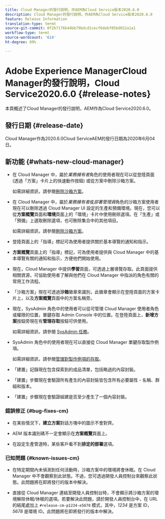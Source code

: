 ```yaml
---
title: Cloud Manager的發行說明，作AEM為Cloud Service版本2020.6.0
description: Cloud Manager的發行說明，作AEM為Cloud Service版本2020.6.0
feature: Release Information
translation-type: tm+mt
source-git-commit: 0f2b7176b44bb79bdcd1cecf6debf05bd652a1a1
workflow-type: tm+mt
source-wordcount: '614'
ht-degree: 89%

---
```



# Adobe Experience ManagerCloud Manager的發行說明，Cloud Service2020.6.0 {#release-notes}

本頁概述了Cloud Manager的發行說明，AEM作為Cloud Service2020.6.0。

## 發行日期 {#release-date}

Cloud Manager作為2020.6.0Cloud ServiceAEM的發行日期為2020年6月04日。

## 新功能 {#whats-new-cloud-manager}

* 在 Cloud Manager 中，屬於&#x200B;*業務擁有者*&#x200B;角色的使用者現在可以從登陸頁面 (透過「方案」卡片上的快速動作按鈕) 或從方案中刪除沙箱方案。

   如需詳細資訊，請參閱[刪除沙箱方案](https://docs.adobe.com/content/help/zh-Hant/experience-manager-cloud-service/onboarding/getting-access/cloud-service-programs/creating-a-program.html)。

* 在 Cloud Manager 中，屬於&#x200B;*業務擁有者*&#x200B;或&#x200B;*部署管理員*&#x200B;角色的沙箱方案使用者現在可以刪除透過 Cloud Manager UI 設定的生產和預備環境。現在，您可以從&#x200B;**方案概覽**&#x200B;頁面和&#x200B;**環境**&#x200B;頁面上的「環境」卡片中使用刪除選項。在「生產」或「預備」上選取刪除選項，也可刪除集合中的其他項目。

   如需詳細資訊，請參閱[刪除沙箱方案](https://docs.adobe.com/content/help/en/experience-manager-cloud-service/onboarding/getting-access/cloud-service-programs/creating-a-program.html)。

* 登陸頁面上的「指導」標記可為使用者提供關於基本導覽的通知和指示。

* **方案概覽**&#x200B;頁面上的「指導」標記，可為使用者提供與 Cloud Manager 中的基本導覽有關的通知和指示，方便他們開始使用。

* 現在，Cloud Manager 中提供&#x200B;**學習**&#x200B;頁面，可透過上層導覽存取。此頁面提供相關資源，可協助使用者了解與他們在 Cloud Manager 中指派的角色有關的常用工作流程。

* 「沙箱方案」現在可透過&#x200B;**沙箱**&#x200B;徽章來識別，此徽章會顯示在登陸頁面的方案卡片上，以及&#x200B;**方案概覽**&#x200B;頁面中的方案名稱旁。

* 現在，SysAdmin 角色中的使用者可以從可管理 Cloud Manager 使用者角色或權限的位置，單鍵存取 Admin Console 中的位置。在登陸頁面上，**新增方案**&#x200B;按鈕旁現在有&#x200B;**管理存取**&#x200B;按鈕可供使用。

   如需詳細資訊，請參閱 [SysAdmin 任務](https://docs.adobe.com/content/help/zh-Hant/experience-manager-cloud-service/onboarding/getting-access/navigation.html#sysadmin-tasks)。

* SysAdmin 角色中的使用者現在可以直接從 Cloud Manager 單鍵存取製作例項。

   如需詳細資訊，請參閱[管理對製作例項的存取](https://docs.adobe.com/content/help/zh-Hant/experience-manager-cloud-service/onboarding/getting-access/navigation.html#manage-access-aem)。

* 「建置」記錄現在包含探索到的成品清單，包括略過的內容封裝。

* 「建置」步驟現在會驗證所有產生的內容封裝皆包含所有必要屬性 - 名稱、群組和版本。

* 「建置」步驟現在會驗證組建是否至少產生了一個內容封裝。

### 錯誤修正 {#bug-fixes-cm}

* 在某些情況下，**建立方案**&#x200B;對話方塊中的圖示不會對齊。

* AEM 版本識別碼不一定會顯示在&#x200B;**方案概覽**&#x200B;頁面上。

* 在設定生產管道時，某些客戶看不到&#x200B;**排定的部署**&#x200B;選項。

### 已知問題 {#known-issues-cm}

* 在特定期間內未偵測到任何活動時，沙箱方案中的環境將會休眠。在 Cloud Manager 中不會觀察到此狀態。不過，您可透過開發人員控制台來觀察此狀態。此問題將在即將發行的版本中解決。

* 直接從 Cloud Manager 連結至開發人員控制台時，不會顯示將沙箱方案的環境解除休眠/休眠的選項。若要解決此問題，請於開發人員控制台中，在 URL 的結尾處加上 `#release-cm-p1234-e5678` 模式，其中，*1234* 是方案 ID，*5678* 是環境 ID。此問題將在即將發行的版本中解決。
